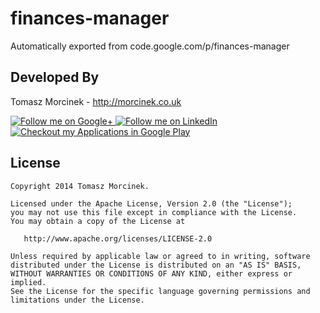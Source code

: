 # finances-manager
Automatically exported from code.google.com/p/finances-manager


## Developed By

Tomasz Morcinek - http://morcinek.co.uk

<a href="https://plus.google.com/+TomaszMorcinek">
  <img alt="Follow me on Google+"
       src="https://dl.dropboxusercontent.com/u/86831510/google-plus-logo.png" />
</a>
<a href="https://www.linkedin.com/in/tmorcinek">
  <img alt="Follow me on LinkedIn"
       src="https://dl.dropboxusercontent.com/u/86831510/linkedin-logo.png" />
</a>
<a href="https://play.google.com/store/apps/developer?id=Tomasz+Morcinek">
  <img alt="Checkout my Applications in Google Play"
       src="https://dl.dropboxusercontent.com/u/86831510/google-play-logo.png" />
</a>


## License

    Copyright 2014 Tomasz Morcinek.

    Licensed under the Apache License, Version 2.0 (the "License");
    you may not use this file except in compliance with the License.
    You may obtain a copy of the License at

       http://www.apache.org/licenses/LICENSE-2.0

    Unless required by applicable law or agreed to in writing, software
    distributed under the License is distributed on an "AS IS" BASIS,
    WITHOUT WARRANTIES OR CONDITIONS OF ANY KIND, either express or implied.
    See the License for the specific language governing permissions and
    limitations under the License.
    
